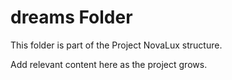 # dreams Folder

This folder is part of the Project NovaLux structure.

Add relevant content here as the project grows.
